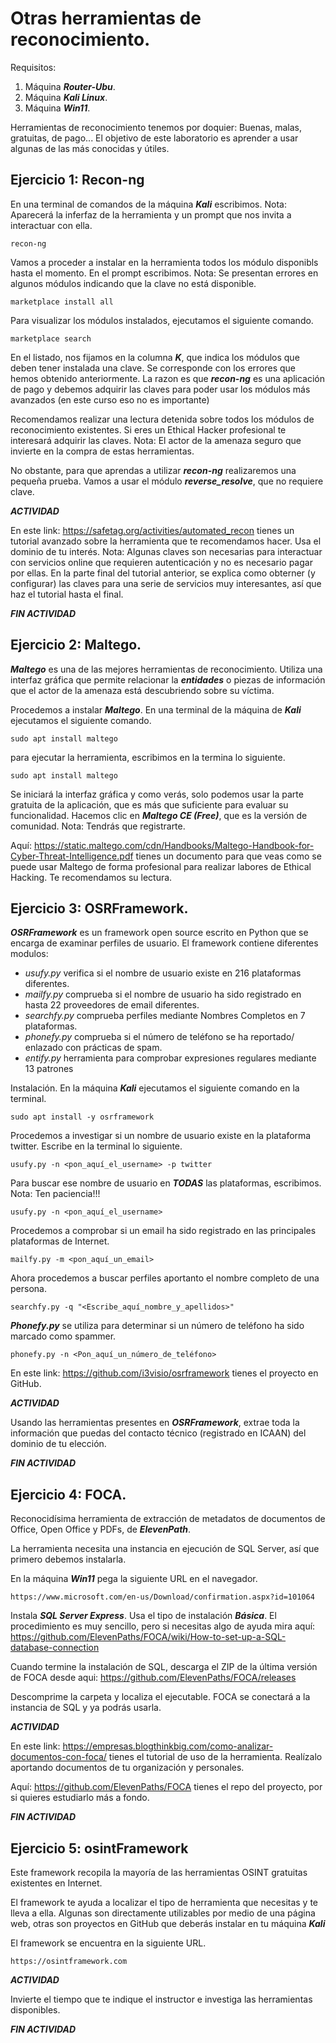 # Otras herramientas de reconocimiento.

Requisitos:
1. Máquina ***Router-Ubu***.
2. Máquina ***Kali Linux***.
3. Máquina ***Win11***.

Herramientas de reconocimiento tenemos por doquier: Buenas, malas, gratuitas, de pago... El objetivo de este laboratorio es aprender a usar algunas de las más conocidas y útiles.

## Ejercicio 1: Recon-ng

En una terminal de comandos de la máquina ***Kali*** escribimos.
Nota: Aparecerá la inferfaz de la herramienta y un prompt que nos invita a interactuar con ella. 
```
recon-ng
```

Vamos a proceder a instalar en la herramienta todos los módulo disponibls hasta el momento. En el prompt escribimos.
Nota: Se presentan errores en algunos módulos indicando que la clave no está disponible.
```
marketplace install all
```

Para visualizar los módulos instalados, ejecutamos el siguiente comando.
```
marketplace search
```

En el listado, nos fijamos en la columna ***K***, que indica los módulos que deben tener instalada una clave. Se corresponde con los errores que hemos obtenido anteriormente. La razon es que ***recon-ng*** es una aplicación de pago y debemos adquirir las claves para poder usar los módulos más avanzados (en este curso eso no es importante)

Recomendamos realizar una lectura detenida sobre todos los módulos de reconocimiento existentes. Si eres un Ethical Hacker profesional te interesará adquirir las claves.
Nota: El actor de la amenaza seguro que invierte en la compra de estas herramientas.

No obstante, para que aprendas a utilizar ***recon-ng*** realizaremos una pequeña prueba. Vamos a usar el módulo ***reverse_resolve***, que no requiere clave.

***ACTIVIDAD***

En este link: https://safetag.org/activities/automated_recon tienes un tutorial avanzado sobre la herramienta que te recomendamos hacer. Usa el dominio de tu interés.
Nota: Algunas claves son necesarias para interactuar con servicios online que requieren autenticación y no es necesario pagar por ellas. En la parte final del tutorial anterior, se explica como obterner (y configurar) las claves para una serie de servicios muy interesantes, así que haz el tutorial hasta el final.

***FIN ACTIVIDAD***

## Ejercicio 2: Maltego.

***Maltego*** es una de las mejores herramientas de reconocimiento. Utiliza una interfaz gráfica que permite relacionar la ***entidades*** o piezas de información que el actor de la amenaza está descubriendo sobre su víctima. 

Procedemos a instalar ***Maltego***. En una terminal de la máquina de ***Kali*** ejecutamos el siguiente comando.
```
sudo apt install maltego
``` 

para ejecutar la herramienta, escribimos en la termina lo siguiente.
```
sudo apt install maltego
```

Se iniciará la interfaz gráfica y como verás, solo podemos usar la parte gratuita de la aplicación, que es más que suficiente para evaluar su funcionalidad. Hacemos clic en ***Maltego CE (Free)***, que es la versión de comunidad.
Nota: Tendrás que registrarte.

Aquí: https://static.maltego.com/cdn/Handbooks/Maltego-Handbook-for-Cyber-Threat-Intelligence.pdf tienes un documento para que veas como se puede usar Maltego de forma profesional para realizar labores de Ethical Hacking. Te recomendamos su lectura.

## Ejercicio 3: OSRFramework.

***OSRFramework*** es un framework open source escrito en Python que se encarga de examinar perfiles de usuario. El framework contiene diferentes modulos:

* *usufy.py* verifica si el nombre de usuario existe en 216 plataformas diferentes.
* *mailfy.py* comprueba si el nombre de usuario ha sido registrado en hasta 22 proveedores de email diferentes.
* *searchfy.py* comprueba perfiles mediante Nombres Completos en 7  plataformas.
* *phonefy.py* comprueba si el número de teléfono se ha reportado/ enlazado con prácticas de spam.
* *entify.py* herramienta para comprobar expresiones regulares mediante 13 patrones

Instalación. En la máquina ***Kali*** ejecutamos el siguiente comando en la terminal.
```
sudo apt install -y osrframework
```

Procedemos a investigar si un nombre de usuario existe en la plataforma twitter. Escribe en la terminal lo siguiente.
```
usufy.py -n <pon_aquí_el_username> -p twitter
```

Para buscar ese nombre de usuario en ***TODAS*** las plataformas, escribimos.
Nota: Ten paciencia!!!
```
usufy.py -n <pon_aquí_el_username>
```

Procedemos a comprobar si un email ha sido registrado en las principales plataformas de Internet.
```
mailfy.py -m <pon_aquí_un_email>
```

Ahora procedemos a buscar perfiles aportanto el nombre completo de una persona.
```
searchfy.py -q "<Escribe_aquí_nombre_y_apellidos>"
```

***Phonefy.py*** se utiliza para determinar si un número de teléfono ha sido marcado como spammer.
```
phonefy.py -n <Pon_aquí_un_número_de_teléfono>
```

En este link: https://github.com/i3visio/osrframework tienes el proyecto en GitHub.

***ACTIVIDAD***

Usando las herramientas presentes en ***OSRFramework***, extrae toda la información que puedas del contacto técnico (registrado en ICAAN) del dominio de tu elección.

***FIN ACTIVIDAD***

## Ejercicio 4: FOCA.

Reconocidísima herramienta de extracción de metadatos de documentos de Office, Open Office y PDFs, de ***ElevenPath***.

La herramienta necesita una instancia en ejecución de SQL Server, así que primero debemos instalarla.

En la máquina ***Win11*** pega la siguiente URL en el navegador.
``` 
https://www.microsoft.com/en-us/Download/confirmation.aspx?id=101064
```

Instala ***SQL Server Express***. Usa el tipo de instalación ***Básica***. El procedimiento es muy sencillo, pero si necesitas algo de ayuda mira aquí: https://github.com/ElevenPaths/FOCA/wiki/How-to-set-up-a-SQL-database-connection

Cuando termine la instalación de SQL, descarga el ZIP de la última versión de FOCA desde aqui: https://github.com/ElevenPaths/FOCA/releases

Descomprime la carpeta y localiza el ejecutable. FOCA se conectará a la instancia de SQL y ya podrás usarla.

***ACTIVIDAD***

En este link: https://empresas.blogthinkbig.com/como-analizar-documentos-con-foca/ tienes el tutorial de uso de la herramienta. Realízalo aportando documentos de tu organización y personales.

Aquí: https://github.com/ElevenPaths/FOCA tienes el repo del proyecto, por si quieres estudiarlo más a fondo.

***FIN ACTIVIDAD***

## Ejercicio 5: osintFramework

Este framework recopila la mayoría de las herramientas OSINT gratuitas existentes en Internet.

El framework te ayuda a localizar el tipo de herramienta que necesitas y te lleva a ella. Algunas son directamente utilizables por medio de una página web, otras son proyectos en GitHub que deberás instalar en tu máquina ***Kali***

El framework se encuentra en la siguiente URL.
```
https://osintframework.com
```

***ACTIVIDAD*** 

Invierte el tiempo que te indique el instructor e investiga las herramientas disponibles.

***FIN ACTIVIDAD***